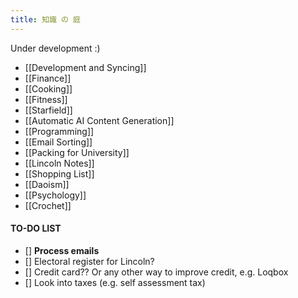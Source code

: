 ```yaml
---
title: 知識 の 庭
---
```

Under development :)

 - [[Development and Syncing]]
 - [[Finance]]
 - [[Cooking]]
 - [[Fitness]]
 - [[Starfield]]
 - [[Automatic AI Content Generation]]
 - [[Programming]]
 - [[Email Sorting]]
 - [[Packing for University]]
 - [[Lincoln Notes]]
 - [[Shopping List]]
 - [[Daoism]]
 - [[Psychology]]
 - [[Crochet]]
#### TO-DO LIST
 - [] **Process emails**
 - [] Electoral register for Lincoln?
 - [] Credit card?? Or any other way to improve credit, e.g. Loqbox
 - [] Look into taxes (e.g. self assessment tax)
